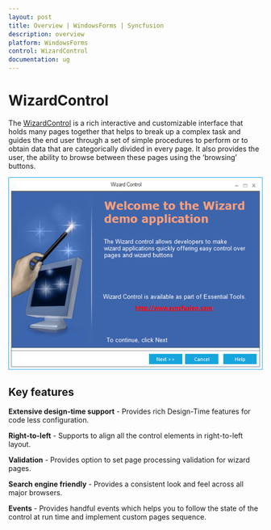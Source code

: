 ```yaml
---
layout: post
title: Overview | WindowsForms | Syncfusion
description: overview
platform: WindowsForms
control: WizardControl 
documentation: ug
---
```


# WizardControl

The [WizardControl](https://help.syncfusion.com/cr/cref_files/windowsforms/tools/Syncfusion.Tools.Windows~Syncfusion.Windows.Forms.Tools.WizardControl.html) is a rich interactive and customizable interface that holds many pages together that helps to break up a complex task and guides the end user through a set of simple procedures to perform or to obtain data that are categorically divided in every page. It also provides the user, the ability to browse between these pages using the ‘browsing’ buttons.

![](Overview_images/Overview-img1.png)


## Key features

**Extensive design-time support** - Provides rich Design-Time features for code less configuration.

**Right-to-left** - Supports to align all the control elements in right-to-left layout.

**Validation** - Provides option to set page processing validation for wizard pages.

**Search engine friendly** - Provides a consistent look and feel across all major browsers.

**Events** - Provides handful events which helps you to follow the state of the control at run time and implement custom pages sequence.

